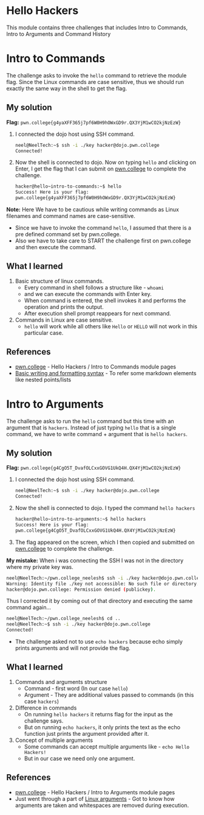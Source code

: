 # Hello Hackers
This module contains three challenges that includes Intro to Commands, Intro to Arguments and Command History

# Intro to Commands
The challenge asks to invoke the `hello` command to retrieve the module flag. 
Since the Linux commands are case sensitive, thus we should run exactly the same way in the shell to get the flag.

## My solution
**Flag:** `pwn.college{g4yaXFF365j7pf6W0H9hOWxGD9r.QX3YjM1wCO2kjNzEzW}`

1. I connected the dojo host using SSH command.
    ```bash
    neel@NeelTech:~$ ssh -i ./key hacker@dojo.pwn.college
    Connected!
    ```
2. Now the shell is connected to dojo. Now on typing `hello` and clicking on Enter, I get the flag that I can submit on [pwn.college](https://pwn.college/linux-luminarium/hello/) to complete the challenge.
    ```bash
    hacker@hello~intro-to-commands:~$ hello
    Success! Here is your flag:
    pwn.college{g4yaXFF365j7pf6W0H9hOWxGD9r.QX3YjM1wCO2kjNzEzW}
    ```
**Note:** Here We have to be cautious while writing commands as Linux filenames and command names are case-sensitive.

- Since we have to invoke the command `hello`, I assumed that there is a pre defined command set by pwn.college.
- Also we have to take care to START the challenge first on pwn.college and then execute the command.

## What I learned
1. Basic structure of linux commands.
    - Every command in shell follows a structure like - `whoami`
    - and we can execute the commands with Enter key.
    - When command is entered, the shell invokes it and performs the operation and prints the output.
    - After execution shell prompt reappears for next command.
2. Commands in Linux are case sensitive.
    - `hello` will work while all others like `Hello` or `HELLO` will not work in this particular case.

## References 
- [pwn.college](https://pwn.college/linux-luminarium/hello/) - Hello Hackers / Intro to Commands module pages
- [Basic writing and formatting syntax](https://docs.github.com/en/get-started/writing-on-github/getting-started-with-writing-and-formatting-on-github/basic-writing-and-formatting-syntax) - To refer some markdown elements like nested points/lists


# Intro to Arguments
The challenge asks to run the `hello` command but this time with an argument that is `hackers`.
Instead of just typing `hello` that is a single command, we have to write command + argument that is `hello hackers`.

## My solution
**Flag:** `pwn.college{g4CgO5T_DvafOLCxxGOVG1UkQ4H.QX4YjM1wCO2kjNzEzW}`

1. I connected the dojo host using SSH command.
    ```bash
    neel@NeelTech:~$ ssh -i ./key hacker@dojo.pwn.college
    Connected!
    ```
2. Now the shell is connected to dojo. I typed the command `hello hackers`
    ```bash
    hacker@hello~intro-to-arguments:~$ hello hackers
    Success! Here is your flag:
    pwn.college{g4CgO5T_DvafOLCxxGOVG1UkQ4H.QX4YjM1wCO2kjNzEzW}
    ```
3.  The flag appeared on the screen, which I then copied and submitted on [pwn.college](https://pwn.college/linux-luminarium/hello/) to complete the challenge.


**My mistake:** When i was connecting the SSH I was not in the directory where my private key was.
```bash
neel@NeelTech:~/pwn.college_neelesh$ ssh -i ./key hacker@dojo.pwn.college
Warning: Identity file ./key not accessible: No such file or directory.
hacker@dojo.pwn.college: Permission denied (publickey).
```
Thus I corrected it by coming out of that directory and executing the same command again...
```bash
neel@NeelTech:~/pwn.college_neelesh$ cd ..
neel@NeelTech:~$ ssh -i ./key hacker@dojo.pwn.college
Connected!
```

- The challenge asked not to use `echo hackers` because echo simply prints arguments and will not provide the flag.

## What I learned

1. Commands and arguments structure
    - Command - first word (In our case `hello`)
    - Argument - They are additional values passed to commands (in this case `hackers`)
2. Difference in commands
    - On running `hello hackers` it returns flag for the input as the challenge says.
    - But on running `echo hackers`, it only prints the text as the echo function just prints the argument provided after it.
3. Concept of multiple arguments
    - Some commands can accept multiple arguments like - `echo Hello Hackers!`
    - But in our case we need only one argument.

## References 
- [pwn.college](https://pwn.college/linux-luminarium/hello/) - Hello Hackers / Intro to Arguments module pages
- Just went through a part of [Linux arguments](https://www.w3resource.com/linux-system-administration/commands-and-arguments.php) - Got to know how arguments are taken and whitespaces are removed during execution.
